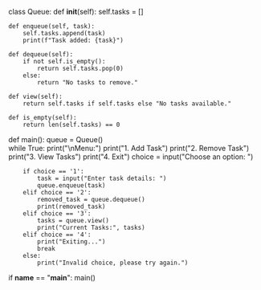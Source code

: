 class Queue:
    def __init__(self): 
        self.tasks = []

    def enqueue(self, task):
        self.tasks.append(task)
        print(f"Task added: {task}")     

    def dequeue(self):
        if not self.is_empty():
            return self.tasks.pop(0)
        else:
            return "No tasks to remove."

    def view(self):
        return self.tasks if self.tasks else "No tasks available."

    def is_empty(self):
        return len(self.tasks) == 0

def main():
    queue = Queue()  
    while True:
        print("\nMenu:")
        print("1. Add Task")
        print("2. Remove Task")
        print("3. View Tasks")
        print("4. Exit")
        choice = input("Choose an option: ")

        if choice == '1':
            task = input("Enter task details: ")
            queue.enqueue(task)  
        elif choice == '2':
            removed_task = queue.dequeue()  
            print(removed_task)  
        elif choice == '3':
            tasks = queue.view()  
            print("Current Tasks:", tasks)  
        elif choice == '4':
            print("Exiting...")  
            break
        else:
            print("Invalid choice, please try again.") 

if __name__ == "__main__": 
    main()
